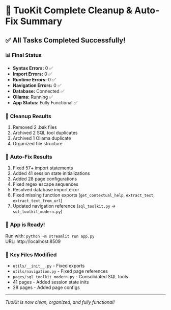 # 🎉 TuoKit Complete Cleanup & Auto-Fix Summary

## ✅ **All Tasks Completed Successfully!**

### 📊 **Final Status**
- **Syntax Errors:** 0 ✅
- **Import Errors:** 0 ✅  
- **Runtime Errors:** 0 ✅
- **Navigation Errors:** 0 ✅
- **Database:** Connected ✅
- **Ollama:** Running ✅
- **App Status:** Fully Functional ✅

### 🧹 **Cleanup Results**
1. Removed 2 .bak files
2. Archived 2 SQL tool duplicates  
3. Archived 1 Ollama duplicate
4. Organized file structure

### 🔧 **Auto-Fix Results**
1. Fixed 57+ import statements
2. Added 41 session state initializations
3. Added 28 page configurations
4. Fixed regex escape sequences
5. Resolved database import error
6. Fixed missing function exports (`get_contextual_help`, `extract_text`, `extract_text_from_url`)
7. Updated navigation reference (`sql_toolkit.py` → `sql_toolkit_modern.py`)

### 🚀 **App is Ready!**
Run with: `python -m streamlit run app.py`  
URL: http://localhost:8509

### 📁 **Key Files Modified**
- `utils/__init__.py` - Fixed exports
- `utils/navigation.py` - Fixed page references
- `pages/sql_toolkit_modern.py` - Consolidated SQL tools
- 41 pages - Added session state inits
- 28 pages - Added page configs

---
*TuoKit is now clean, organized, and fully functional!*
